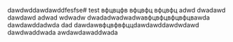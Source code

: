 dawdwddawdawddfesfse# test
вфцвцфв
вфцвфц
вфцвфц
adwd
dwadawd
dawdawd
adwad
wdwadw
dwadadwadwadwaвфцвфцвфцвфцвawda
dawdawddadwda
dad
dawdawвфцвфвфццdawdawddawdwdawd
dawdwaddwada
awdawdawaddwada
